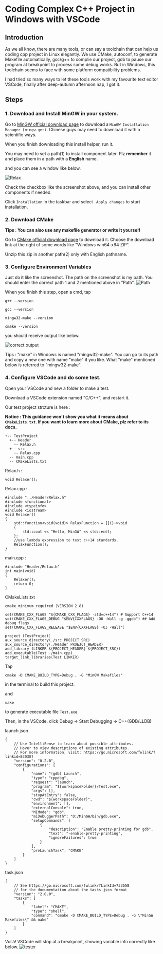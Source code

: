 # Coding Complex C++ Project in Windows with VSCode

## Introduction

As we all know, there are many tools, or can say a toolchain that can help us coding cpp project in Linux elegantly. We use CMake, autoconf, to generate Makefile automatically, gcc/g++ to complie our project, gdb to pause our program at breakpoint to process some debug works. But in Windows, this toolchain seems to face with some platform compatibility problems.

I had tried so many ways to let these tools work with my favourite text editor VSCode, finally after deep-autumn afternoon nap, I got it.

## Steps

### 1. Download and Install MinGW in your system.

Go to [MinGW official download page](https://osdn.net/projects/mingw/releases/) to download a <code>MinGW Installation Manager (mingw-get)</code>. Chinese guys may need to download it with a scientific ways.

When you finish downloading this install helper, run it.

You may need to set a path(1) to install component later. Plz <strong>remember</strong> it and place them in a path with a <strong>English</strong> name.

and you can see a window like below.

![Relax](./Pic1.png)

Check the checkbox like the screenshot above, and you can install other components if needed.

Click <code>Installation</code> in the taskbar and select ``` Apply changes``` to start installation.

### 2. Download CMake

<strong>Tips : You can also use any makefile generator or write it yourself</strong>

Go to [CMake official download page](https://cmake.org/download/) to download it. Choose the download link at the right of some words like "Windows win64-x64 ZIP".

Unzip this zip in another path(2) only with English pathname.

### 3. Configure Environment Variables

Just do it like the screenshot. The path on the screenshot is my path. You should enter the correct path 1 and 2 mentioned above in "Path".
![Path](./Pic2.png)

When you finish this step, open a cmd, tap
```
g++ --version

gcc --version

mingw32-make --version

cmake --version
```
you should receive output like below.

![correct output](./Pic3.png)

Tips : "make" in Windows is named "mingw32-make". You can go to its path and copy a new one with name "make" if you like. What "make" mentioned below is referred to "mingw32-make".

### 4. Configure VSCode and do some test.

Open your VSCode and new a folder to make a test.

Download a VSCode extension named "C/C++", and restart it.

Our test project strcture is here : 

<strong>Notice : This guidance won't show you what it means about ```CMakeLists.txt```. If you want to learn more about CMake, plz refer to its docs.</strong>

```
+-- TestProject
  +-- Header
    -- Relax.h
  +-- src
    -- Relax.cpp
  -- main.cpp
  -- CMakeLists.txt
```

Relax.h : 
```
void Relaxer();
```

Relax.cpp : 
```
#include "../Header/Relax.h"
#include <functional>
#include <typeinfo>
#include <iostream>
void Relaxer()
{
    std::function<void(void)> RelaxFunction = []()->void
    {
        std::cout << "Hello, MinGW" << std::endl;
    };
    //use lambda expression to test c++14 standards.
    RelaxFunction();
}
```

main.cpp : 
```
#include "Header/Relax.h"
int main(void)
{
    Relaxer();
    return 0;
}
```

CMakeLists.txt
```
cmake_minimum_required (VERSION 2.8)

set(CMAKE_CXX_FLAGS "${CMAKE_CXX_FLAGS} -std=c++14") # Support C++14
set(CMAKE_CXX_FLAGS_DEBUG "$ENV{CXXFLAGS} -O0 -Wall -g -ggdb") ## Add debug flags
set(CMAKE_CXX_FLAGS_RELEASE "$ENV{CXXFLAGS} -O3 -Wall")

project (TestProject)
aux_source_directory(./src PROJECT_SRC)
aux_source_directory(./Header PROEJCT_HEADER)
add_library (LINKER ${PROJECT_HEADER} ${PROJECT_SRC})
add_executable(Test ./main.cpp)
target_link_libraries(Test LINKER)
```

Tap 
```
cmake -D CMAKE_BUILD_TYPE=Debug . -G "MinGW Makefiles"
```

in the terminal to build this project.

and 
```
make
```
to generate executable file ```Test.exe```

Then, in the VSCode, click Debug -> Start Debugging -> C++(GDB/LLDB)

launch.json
```
{
    // Use IntelliSense to learn about possible attributes.
    // Hover to view descriptions of existing attributes.
    // For more information, visit: https://go.microsoft.com/fwlink/?linkid=830387
    "version": "0.2.0",
    "configurations": [
        {
            "name": "(gdb) Launch",
            "type": "cppdbg",
            "request": "launch",
            "program": "${workspaceFolder}/Test.exe",
            "args": [],
            "stopAtEntry": false,
            "cwd": "${workspaceFolder}",
            "environment": [],
            "externalConsole": true,
            "MIMode": "gdb",
            "miDebuggerPath": "D:/MinGW/bin/gdb.exe",
            "setupCommands": [
                {
                    "description": "Enable pretty-printing for gdb",
                    "text": "-enable-pretty-printing",
                    "ignoreFailures": true
                }
            ],
            "preLaunchTask": "CMAKE"
        }
    ]
}
```

task.json

```
{
    // See https://go.microsoft.com/fwlink/?LinkId=733558
    // for the documentation about the tasks.json format
    "version": "2.0.0",
    "tasks": [
        {
            "label": "CMAKE",
            "type": "shell",
            "command": "cmake -D CMAKE_BUILD_TYPE=Debug . -G \"MinGW Makefiles\" && make"
        }
    ]
}
```

Voilà! VSCode will stop at a breakpoint, showing variable info correctly like below.
![tester](./Pic4.png)